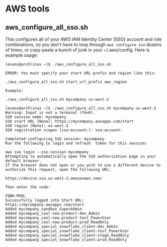 # AWS tools

## aws_configure_all_sso.sh

This configures all of your AWS IAM Identity Center (SSO) account and role combinations, so you don't have to loop through `aws configure sso` dozens of times, or copy-paste a bunch of junk in your ~/.aws/config. Here is example usage:

```
[evans@archlinux ~]$ ./aws_configure_all_sso.sh

ERROR: You must specify your start URL prefix and region like this:

./aws_configure_all_sso.sh start_url_prefix aws_region

Example:

./aws_configure_all_sso.sh mycompany us-west-2

[evans@archlinux ~]$ ./aws_configure_all_sso.sh mycompany us-west-2
Warning: Input is not a terminal (fd=0).
SSO session name: mycompany
SSO start URL [None]: https://mycompany.awsapps.com/start
SSO region [None]: us-west-2
SSO registration scopes [sso:account:]: sso:account:

Completed configuring SSO session: mycompany
Run the following to login and refresh  token for this session:

aws sso login --sso-session mycompany
Attempting to automatically open the SSO authorization page in your default browser.
If the browser does not open or you wish to use a different device to authorize this request, open the following URL:

https://device.sso.us-west-2.amazonaws.com/

Then enter the code:

FQNH-MVQL
Successfully logged into Start URL: https://mycompany.awsapps.com/start
Added mycompany_sandbox_SuperAdmin
Added mycompany_cool-new-product-dev_Admin
Added mycompany_cool-new-product-test_PowerUser
Added mycompany_cool-new-product-prod_ReadOnly
Added mycompany_special_snowflake_client-dev_Admin
Added mycompany_special_snowflake_client-test_PowerUser
Added mycompany_special_snowflake_client-stage_ReadOnly
Added mycompany_special_snowflake_client-prod_ReadOnly
```
